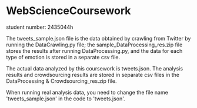 # WebScienceCoursework
student number: 2435044h


The tweets_sample.json file is the data obtained by crawling from Twitter by running the DataCrawling.py file; the sample_DataProcessing_res.zip file stores the results after running DataProcessing.py, and the data for each type of emotion is stored in a separate csv file.


The actual data analyzed by this coursework is tweets.json. The analysis results and crowdsourcing results are stored in separate csv files in the DataProcessing & Crowdsourcing_res.zip file.


When running real analysis data, you need to change the file name 'tweets_sample.json' in the code to 'tweets.json'.
